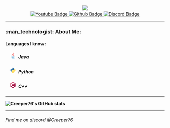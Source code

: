 <div align="center">
  <img src="./assets/BannerRounded100px.png"/>
</div>
<div id="badges" align="center">
  <a href="https://www.youtube.com/@Creeper7689/">
    <img src="https://img.shields.io/badge/YouTube-red?style=for-the-badge&logo=youtube&logoColor=white" alt="Youtube Badge"/>
  </a>
  <a href="https://www.github.com/Creeper76">
    <img src="https://img.shields.io/badge/Github-gray?style=for-the-badge&logo=github&logoColor=white" alt="Github Badge"/>
  </a>
  <a href="https://github.com/Creeper76#find-me-on-discord-creeper76">
    <img src="https://img.shields.io/badge/Discord-blue?style=for-the-badge&logo=discord&logoColor=white" alt="Discord Badge"/>
  </a>
</div>

---

<h3>:man_technologist: About Me: </h3>
<h4>Languages I know: </h4>
<h5>   <img src="./assets/java-icon.svg" width="20" height="20"> Java<h4>
<h5>   <img src="./assets/python-icon.svg" width="20" height="20"> Python<h4>
<h5>   <img src="./assets/cplusplus-icon.svg" width="20" height="20"> C++<h4>

---

![Creeper76's GitHub stats](https://github-readme-stats.vercel.app/api?username=creeper76&show_icons=true&theme=transparent&title_color=b19bd9&text_color=84ddd9&icon_color=c6dcf5)

---

<h6>Find me on discord @Creeper76</h6>

<!--
**Creeper76/creeper76** is a ✨ _special_ ✨ repository because its `README.md` (this file) appears on your GitHub profile.

Here are some ideas to get you started:

- 🔭 I’m currently working on ...
- 🌱 I’m currently learning ...
- 👯 I’m looking to collaborate on ...
- 🤔 I’m looking for help with ...
- 💬 Ask me about ...
- 📫 How to reach me: ...
- 😄 Pronouns: ...
- ⚡ Fun fact: ...
-->
